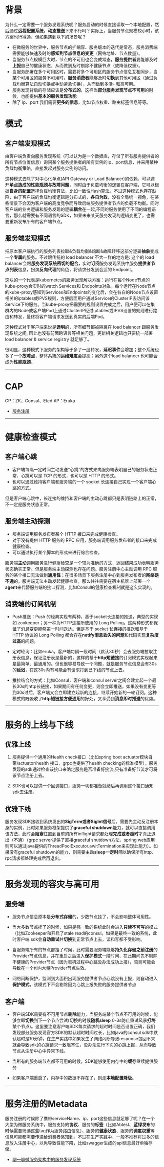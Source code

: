 # 背景

为什么一定需要一个服务发现系统呢？服务启动的时候直接读取一个本地配置，然后通过**远程配置系统**，**动态推送**下来不行吗？实际上，当服务节点规模较小时，该方案也行得通，但如果遇到以下的场景呢？

- 在微服务的世界中，服务节点的扩缩容、服务版本的迭代是常态，服务消费端需要能够快速及时的**感知到节点信息的变更**（网络地址、节点数量）。
- 当服务节点规模巨大时，节点的不可用也会变成常态，**服务提供者**要能够及时**上报**自己的健康状态，从而做到及时剔除不健康节点（或降低权重）。
- 当服务部署在多个可用区时，需要将多个可用区的服务节点信息互相同步，当某个可用区的服务不可用时，**服务消费者**能够及时**切换**到其他可用区（通过负载均衡算法自动切换或手动紧急切换），从而做到多活- 和高可用。
- 服务发现背后的存储应该是**分布式的**，这样当**部分服务发现节点不可用**的时候，也能提供**基本的服务发现功能**
- 除了 ip、port 我们需要**更多的信息**，比如节点权重、路由标签信息等等。

# 模式

## 客户端发现模式

由客户端负责向服务发现系统（可以认为是一个数据库，存储了所有服务提供者的所有节点位置信息）询问某个服务提供者的所有实例的ip、port信息，并采用某种负载均衡策略，直接发起对服务实例的访问。

这种模式去除了对中心化单点(API Gateway or Load Balancer)的依赖，可以避开**单点造成的性能瓶颈与故障问题**，同时由于负载均衡的逻辑在客户端，它可以根据**自身的配置**选择负载均衡算法，比如一致性Hash算法。不过这种模式也存在缺陷，由于客户端的负载均衡逻辑是分布式的，**各自为政**，没有全局统一视角，在某些情景下会因为客户端的高度竞争而导致后端服务提供者节点的负载不均衡。同时客户端的业务逻辑和服务发现的逻辑**耦合**在一起,不同的服务使用了不同的编程语言，那么就需要有不同语言的SDK，如果未来某天服务发现的逻辑变更了，也需要重新发布所有的客户端节点。

## 服务端发现模式


把原本客户端执行的服务列表拉取&负载均衡&熔断&故障转移这部分逻辑**抽象**变成一个**专属**的服务。不过跟传统的 load balancer 不大一样的地方是: 这个的 load balancer会跟**服务发现系统密切的配合**，实时**订阅**服务发现系统中服务**提供者节点列表**信息，扮演**反向代理**的角色，将请求分发到合适的 Endpoint。

这块的一个代表是kubernetes的服务发现解决方案：运行在每个Node节点的kube-proxy会实时的watch Services和 Endpoints对象。每个运行在Node节点的kube-proxy感知到Services和Endpoints的变化后，会在各自的Node节点设置相关的iptables或IPVS规则，方便后面用户通过Service的ClusterIP去访问该Service下的服务。当kube-proxy把需要的规则设置完成之后，用户便可以在集群内的Node或客户端Pod上通过ClusterIP经过iptables或IPVS设置的规则进行路由和转发，最终将客户端请求发送到真实的后端Pod。

这种模式对于客户端来说是**透明**的，所有细节都被隔离在 load balancer 跟服务发现系统之间, 因此也沒有前面跨语言等相关问题，更新相关逻辑也只要統一部署 load balancer & service registry 就足够了。

很明显，这种模式下服务的架构等于多了一层转发，**延迟事件**会增加；整个系统也多了一个**故障点**，整体系統的**运维难度**会提高；另外这个load balancer 也可能会成为**性能瓶颈**。

---
# CAP

CP：ZK、Consul、Etcd 
AP：Eruka

- [服务注册](./分布式/CAP.md)

---
# 健康检查模式

## 客户端心跳

- 客户端每隔一定时间主动发送“心跳”的方式来向服务端表明自己的服务状态正常，心跳可以是 TCP 的形式，也可以是 HTTP 的形式。
- 也可以通过维持客户端和服务端的一个 socket 长连接自己实现一个客户端心跳的方式。

但是客户端心跳中，长连接的维持和客户端的主动心跳都只是表明链路上的正常，不一定是服务状态正常。

## 服务端主动探测
- 服务端调用服务发布者某个 HTTP 接口来完成健康检查。
- 对于没有提供 HTTP 服务的 RPC 应用，服务端调用服务发布者的接口来完成健康检查。
- 可以通过执行某个脚本的形式来进行综合检查。

服务端**主动**调用服务进行健康检查是一个较为准确的方式，返回结果成功表明服务状态确实正常。但是服务端主动探测也存在问题。服务注册中心主动调用 RPC 服务的某个接口无法做到**通用性**；在很多场景下服务注册中心到服务发布者的**网络是不通**的，服务端无法主动发起健康检查，那么往往需要在宿主机器上部署一个**agent**来代替服务端的接口探测，比如Consul的健康检查机制就是这么实现的。

## 消费端的订阅机制

- Push推送：Push 的经典实现有两种，基于socket长连接的推送，典型的实现如 zookeeper；另一种为HTTP连接所使用的 Long Polling，这两种形式都保证了消息变更能够第一时间送达。但是基于 socket 长连接的推送和基于 HTTP 协议的 Long Polling 都会存在**notify消息丢失的问题**和代码实现**复杂度过高**的问题。

- 定时轮询：比如eruka，客户端每隔一段时间（默认30秒）会去服务端拉取注册表信息，保证注册表是最新的，这样的基于**http短链接**的订阅模式实现起来是最简单、最通用的。但也很容易导致一个问题，就是服务节点信息会有30s的**延迟**，在这30s内有可能会有请求打到已下线的节点上去。

- 推拉结合的方式：比如Consul，客户端和consul server之间会建立起一个最长30s的http长链接，如果期间有任何变更，则会立即推送，如果没有变更等到30s过后，客户端又会立即建立起新的连接，继续开始新的一轮订阅。这种模式的既吸收了**http短链接方便通用**的好处，又享受到**消息即时推送**的优势。

---
# 服务的上线与下线

## 优雅上线

1. 服务提供一个通用的Health check接口（比如spring boot actuator模块自带/actuator/health 接口，grpc也提供了health checking的标准模型），服务发现的sdk通过检查该接口来确定服务是否准备好接流,只有准备好节流才可将该节点注册上去。

2. SDK也可以提供一个回调接口，服务一切都准备就绪后再调用这个接口通知sdk去注册。

## 优雅下线

服务发现SDK接收到系统发出的**SigTerm或者SigInt信号**后，需要先主动反注册本身的实例，此时如果服务框架提供了**graceful shutdown**能力，就可以直接调用该方法，此时会**阻塞**住直到当前的所有inflight请求都处理**完成或者超时**才真正退出（不通）（grpc server提供了直接graceful shutdown方法，spring web应用则可以通过java提供的ThreadPoolExecutor.awitTermination来实现此能力）。如果没有graceful shutdown的能力，则需要主动**sleep一定时间**以确保所有http、rpc请求都处理完成后再退出。

---

# 服务发现的容灾与高可用

## 服务端
- 服务节点信息原本是**分布式存储**的，少数节点挂了，不会影响整体可用性。

- 当大多数节点挂了的时候，如果是强一致的系统此时会进入**只读不可写**的模式（比如Zookeeper和开启了stale read的consul。如果是最终一致的系统，此时客户端 sdk会**自动重试**并**切换**到正常节点上去，读和写都不受影响。

- 当服务端所有的节点都挂了时候，此时需要服务端能够**持久化存储之前注册**的Provider节点信息，并在重启之后进入**保护模式**一段时间，在此期间先不剔除不健康的Provider节点（因为宕机过程中心跳没办法成功上报），否则可能会导致在一个ttl内大量Provider节点失效。

- 网络闪断保护，监测到大面积出现服务提供者节点心跳没有上报，则自动进入**保护模式**，该模式下不会剔除因为心跳上报失败的服务提供者节点


## 客户端

- 客户端SDK需要有不可用节点**剔除**能力，当服务端某个节点不可用的时候，能够立即**切换**到下一个节点尝试(切换的时候**随机sleep** 0-3s防止重试风暴**打垮**某个节点)。这里要注意客户端SDK每次请求的超时时间是否设置正确，我们发现部分服务发现官方SDK的默认超时时间过长，比如java的consul sdk中默认超时是10分钟，在生产实践中如果发生了网络闪断导致response包回不来就会导致sdk的心跳请求一致阻塞住，没办法进行下次的心跳上报，从而导致节点从注册中心中异常下线。

- 当所有的服务端节点都不可用的时候，SDK能够使用内存中的**缓存**继续提供服务

- 如果客户端重启了，内存中的数据不存在了，则走**本地配置降级**。

---
# 服务注册的Metadata

服务注册的时候除了携带serviceName、ip、port这些信息就足够了呢？在一个大型为微服务系统中，服务支持的**协议**、服务的**标签**（比如Abtest、**蓝绿发布**的时候需要筛选这些tag作为服务路由信息）、服务的**健康状态**、服务的**调度权重**等信息可能都需要传递给消费者感知到。不过在生产实践中，一般不推荐将过多的信息放入注册中心，以免导致性能下降，比如swagger生成的api信息最好单独存储。

- [聊一聊微服务架构中的服务发现系统](https://mp.weixin.qq.com/s/IhsLvbhr8-jwg4nW-P7CRQ)